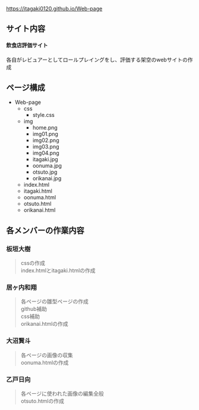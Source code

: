 https://itagaki0120.github.io/Web-page

## サイト内容

#### 飲食店評価サイト

各自がレビュアーとしてロールプレイングをし、評価する架空のwebサイトの作成

## ページ構成

- Web-page
    - css
        - style.css  
    - img
        - home.png
        - img01.png  
        - img02.png
        - img03.png
        - img04.png
        - itagaki.jpg
        - oonuma.jpg
        - otsuto.jpg
        - orikanai.jpg
    - index.html
    - itagaki.html
    - oonuma.html
    - otsuto.html
    - orikanai.html

## 各メンバーの作業内容

### 板垣大樹
> cssの作成  
> index.htmlとitagaki.htmlの作成  

### 居ヶ内和翔
> 各ページの雛型ページの作成  
> github補助  
> css補助  
> orikanai.htmlの作成  

### 大沼賢斗
> 各ページの画像の収集  
> oonuma.htmlの作成  

### 乙戸日向
> 各ページに使われた画像の編集全般  
> otsuto.htmlの作成  

